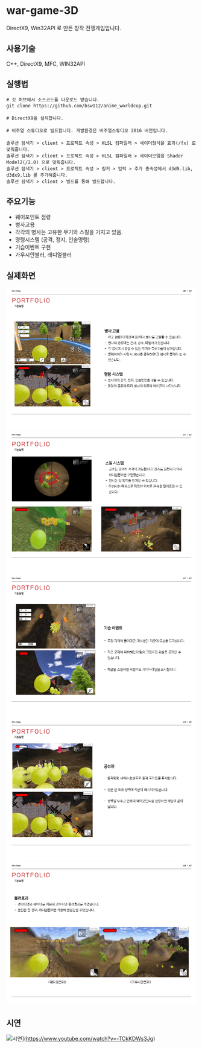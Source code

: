# war-game-3D
DirectX9, Win32API 로 만든 창작 전쟁게임입니다.


## 사용기술
C++, DirectX9, MFC, WIN32API


## 실행법
```
# 깃 허브에서 소스코드를 다운로드 받습니다.
git clone https://github.com/bsw112/anime_worldcup.git

# DirectX9을 설치합니다.

# 비주얼 스튜디오로 빌드합니다. 개발환경은 비주얼스튜디오 2016 버전입니다.

솔루션 탐색기 > client > 프로젝트 속성 > HLSL 컴파일러 > 셰이더형식을 효과(/fx) 로 맞춰줍니다.
솔루션 탐색기 > client > 프로젝트 속성 > HLSL 컴파일러 > 셰이더모델을 Shader Model2(/2.0) 으로 맞춰줍니다.
솔루션 탐색기 > client > 프로젝트 속성 > 링커 > 입력 > 추가 종속성에서 d3d9.lib, d3dx9.lib 를 추가해줍니다. 
솔루션 탐색기 > client > 빌드를 통해 빌드합니다.

```


## 주요기능
* 웨이포인트 점령
* 병사고용
* 각각의 병사는 고유한 무기와 스킬을 가지고 있음.
* 명령시스템 (공격, 정지, 인솔명령)
* 기습이벤트 구현
* 가우시안블러, 래디얼블러


## 실제화면
![alt](readme/슬라이드40.PNG)
![alt](readme/슬라이드41.PNG)
![alt](readme/슬라이드42.PNG)
![alt](readme/슬라이드43.PNG)
![alt](readme/슬라이드44.PNG)

## 시연
![시연](http://img.youtube.com/vi/TCkKDWs3Jg/0.jpg)](https://www.youtube.com/watch?v=-TCkKDWs3Jg)
